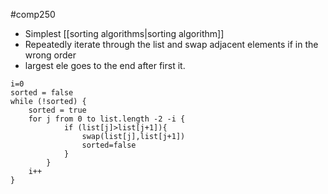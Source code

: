 #comp250 
- Simplest [[sorting algorithms|sorting algorithm]]
- Repeatedly iterate through the list and swap adjacent elements if in the wrong order
- largest ele goes to the end after first it.

```psuedocode
i=0
sorted = false
while (!sorted) {
	sorted = true
	for j from 0 to list.length -2 -i {
			if (list[j]>list[j+1]){
				swap(list[j],list[j+1])
				sorted=false
			}
		}
	i++
}
```